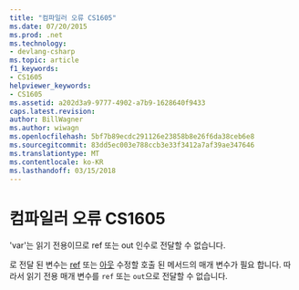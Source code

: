 ```yaml
---
title: "컴파일러 오류 CS1605"
ms.date: 07/20/2015
ms.prod: .net
ms.technology:
- devlang-csharp
ms.topic: article
f1_keywords:
- CS1605
helpviewer_keywords:
- CS1605
ms.assetid: a202d3a9-9777-4902-a7b9-1628640f9433
caps.latest.revision: 
author: BillWagner
ms.author: wiwagn
ms.openlocfilehash: 5bf7b89ecdc291126e23858b8e26f6da38ceb6e8
ms.sourcegitcommit: 83dd5ec003e788ccb3e33f3412a7af39ae347646
ms.translationtype: MT
ms.contentlocale: ko-KR
ms.lasthandoff: 03/15/2018
---
```

# <a name="compiler-error-cs1605"></a>컴파일러 오류 CS1605
'var'는 읽기 전용이므로 ref 또는 out 인수로 전달할 수 없습니다.  
  
 로 전달 된 변수는 [ref](../../csharp/language-reference/keywords/ref.md) 또는 [아웃](../../csharp/language-reference/keywords/out-parameter-modifier.md) 수정할 호출 된 메서드의 매개 변수가 필요 합니다. 따라서 읽기 전용 매개 변수를 `ref` 또는 `out`으로 전달할 수 없습니다.
